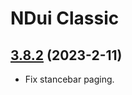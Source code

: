 # NDui Classic

## [3.8.2](https://github.com/siweia/NDui/tree/3.8.2) (2023-2-11)

- Fix stancebar paging.